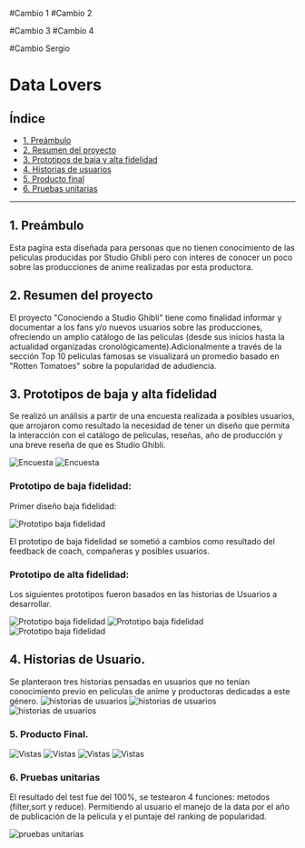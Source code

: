#Cambio 1
#Cambio 2

#Cambio 3
#Cambio 4

#Cambio Sergio

# Data Lovers

## Índice

* [1. Preámbulo](#1-preámbulo)
* [2. Resumen del proyecto](#2-resumen-del-proyecto)
* [3. Prototipos de baja y alta fidelidad](#3-prototipos-de-baja-y-alta-fidelidad)
* [4. Historias de usuarios](#4-Historias-de-usuarios)
* [5. Producto final](#5-producto-final)
* [6. Pruebas unitarias](#6-pruebas-unitarias)


***

## 1. Preámbulo

Esta pagína esta diseñada para personas que no tienen conocimiento de las peliculas producidas por Studio Ghibli pero con interes de conocer un poco sobre las producciones de anime realizadas por esta productora.

## 2. Resumen del proyecto

El proyecto "Conociendo a Studio Ghibli" tiene como finalidad informar y documentar a los fans y/o nuevos usuarios sobre las producciones, ofreciendo un amplio catálogo de las peliculas (desde sus inicios hasta la actualidad organizadas cronológicamente).Adicionalmente a través de la sección Top 10 películas famosas se visualizará un promedio basado en "Rotten Tomatoes" sobre la popularidad de adudiencia.

## 3. Prototipos de baja y alta fidelidad

Se realizó un análisis a partir de una encuesta realizada a posibles usuarios, que arrojaron como resultado la necesidad de tener un diseño que permita la interacción con el catálogo de peliculas, reseñas, año de producción y una breve reseña de que es Studio Ghibli.

![Encuesta](src/img/Encuestas1.jpeg)
![Encuesta](src/img/Encuestas2.jpeg)

### Prototipo de baja fidelidad:

Primer diseño baja fidelidad:

![Prototipo baja fidelidad](src/img/Pbajafidelidad.jpeg)
 
 El prototipo de baja fidelidad se sometió a cambios como resultado del feedback de coach, compañeras y posibles usuarios.

### Prototipo de alta fidelidad:

Los siguientes prototipos fueron basados en las historias de Usuarios a desarrollar.

![Prototipo baja fidelidad](src/img/vista1.jpeg)
![Prototipo baja fidelidad](src/img/vista2.jpeg)
![Prototipo baja fidelidad](src/img/vista3.jpeg)

## 4. Historias de Usuario.

Se planteraon tres historias pensadas en usuarios  que no tenían conocimiento previo en peliculas de anime y productoras dedicadas a este género.
![historias de usuarios](src/img/historia1.jpg)
![historias de usuarios](src/img/historia2.jpg)
![historias de usuarios](src/img/historia3.jpg)


### 5. Producto Final.

![Vistas](src/img/inicio.jpeg)
![Vistas](src/img/catalogo1.jpeg)
![Vistas](src/img/catalogo2.jpeg)
![Vistas](src/img/top_peliculas.jpeg)

### 6. Pruebas unitarias

El resultado del test fue del 100%, se testearon 4 funciones: metodos (filter,sort y reduce). Permitiendo al usuario el manejo de la data por el año de publicación de la pelicula y el puntaje del ranking de popularidad.

![pruebas unitarias](src/img/Test.jpg)

